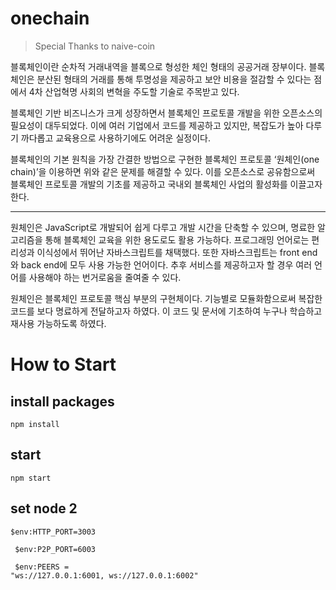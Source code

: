 # onechain   
> Special Thanks to naive-coin   
   

블록체인이란 순차적 거래내역을 블록으로 형성한 체인 형태의 공공거래 장부이다. 블록체인은 분산된 형태의 거래를 통해 투명성을 제공하고 보안 비용을 절감할 수 있다는 점에서 4차 산업혁명 사회의 변혁을 주도할 기술로 주목받고 있다.   

블록체인 기반 비즈니스가 크게 성장하면서 블록체인 프로토콜 개발을 위한 오픈소스의 필요성이 대두되었다. 이에 여러 기업에서 코드를 제공하고 있지만, 복잡도가 높아 다루기 까다롭고 교육용으로 사용하기에도 어려운 실정이다.    

   
블록체인의 기본 원칙을 가장 간결한 방법으로 구현한 블록체인 프로토콜 ‘원체인(one chain)’을 이용하면 위와 같은 문제를 해결할 수 있다. 이를 오픈소스로 공유함으로써 블록체인 프로토콜 개발의 기초를 제공하고 국내외 블록체인 사업의 활성화를 이끌고자 한다. 

------

원체인은 JavaScript로 개발되어 쉽게 다루고 개발 시간을 단축할 수 있으며, 명료한 알고리즘을 통해 블록체인 교육을 위한 용도로도 활용 가능하다. 프로그래밍 언어로는 편리성과 이식성에서 뛰어난 자바스크립트를 채택했다. 또한 자바스크립트는 front end와 back end에 모두 사용 가능한 언어이다. 추후 서비스를 제공하고자 할 경우 여러 언어를 사용해야 하는 번거로움을 줄여줄 수 있다.

원체인은 블록체인 프로토콜 핵심 부분의 구현체이다. 기능별로 모듈화함으로써 복잡한 코드를 보다 명료하게 전달하고자 하였다. 이 코드 및 문서에 기초하여 누구나 학습하고 재사용 가능하도록 하였다.

# How to Start
## install packages
<code>npm install</code>
## start
<code>npm start</code>
## set node 2
<code>$env:HTTP_PORT=3003    <p>
$env:P2P_PORT=6003    <p>
$env:PEERS = "ws://127.0.0.1:6001, ws://127.0.0.1:6002"</code>
